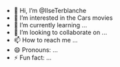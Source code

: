 - 👋 Hi, I’m @IlseTerblanche
- 👀 I’m interested in the Cars movies
- 🌱 I’m currently learning ...
- 💞️ I’m looking to collaborate on ...
- 📫 How to reach me ...
- 😄 Pronouns: ...
- ⚡ Fun fact: ...

<!---
IlseTerblanche/IlseTerblanche is a ✨ special ✨ repository because its `README.md` (this file) appears on your GitHub profile.
You can click the Preview link to take a look at your changes.
--->
